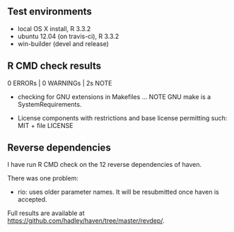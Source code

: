 ## Test environments
* local OS X install, R 3.3.2
* ubuntu 12.04 (on travis-ci), R 3.3.2
* win-builder (devel and release)

## R CMD check results
0 ERRORs | 0 WARNINGs | 2s NOTE

* checking for GNU extensions in Makefiles ... NOTE
  GNU make is a SystemRequirements.

* License components with restrictions and base license permitting such:
  MIT + file LICENSE

## Reverse dependencies
I have run R CMD check on the 12 reverse dependencies of haven. 

There was one problem:

* rio: uses older parameter names. It will be resubmitted once haven is
  accepted.

Full results are available at https://github.com/hadley/haven/tree/master/revdep/.


